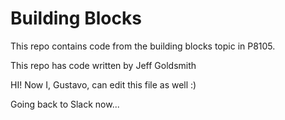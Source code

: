 # Building Blocks

This repo contains code from the building blocks topic in P8105. 

This repo has code written by Jeff Goldsmith


HI! Now I, Gustavo, can edit this file as well :)

Going back to Slack now...